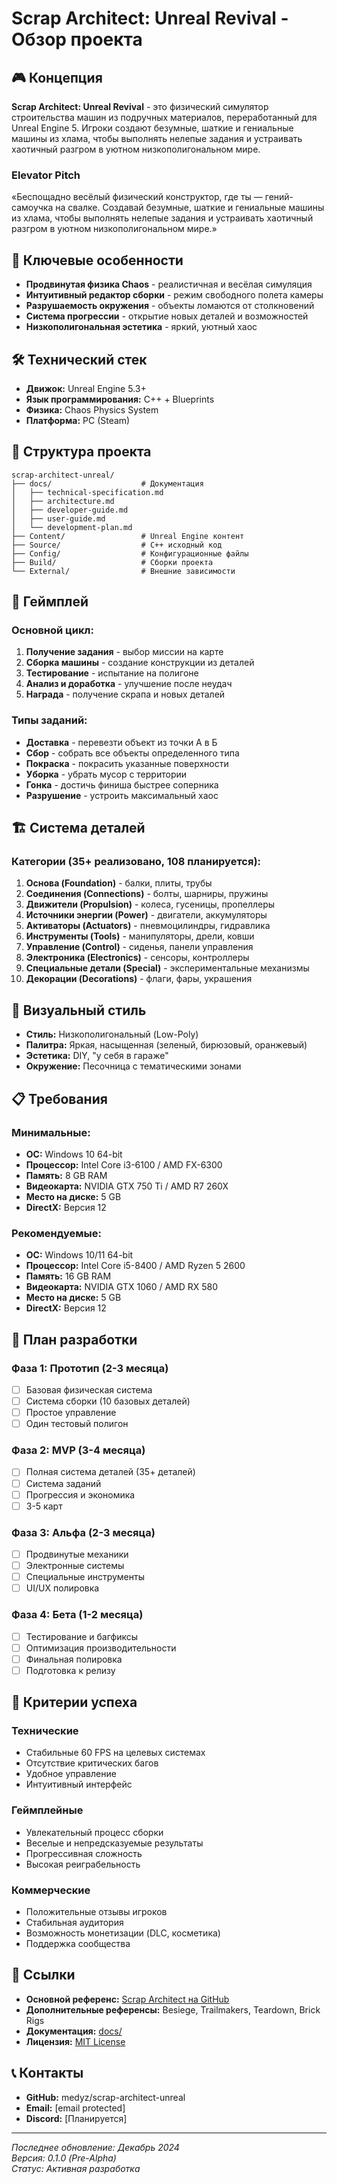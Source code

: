 # Scrap Architect: Unreal Revival - Обзор проекта

## 🎮 Концепция

**Scrap Architect: Unreal Revival** - это физический симулятор строительства машин из подручных материалов, переработанный для Unreal Engine 5. Игроки создают безумные, шаткие и гениальные машины из хлама, чтобы выполнять нелепые задания и устраивать хаотичный разгром в уютном низкополигональном мире.

### Elevator Pitch
«Беспощадно весёлый физический конструктор, где ты — гений-самоучка на свалке. Создавай безумные, шаткие и гениальные машины из хлама, чтобы выполнять нелепые задания и устраивать хаотичный разгром в уютном низкополигональном мире.»

## 🚀 Ключевые особенности

- **Продвинутая физика Chaos** - реалистичная и весёлая симуляция
- **Интуитивный редактор сборки** - режим свободного полета камеры
- **Разрушаемость окружения** - объекты ломаются от столкновений
- **Система прогрессии** - открытие новых деталей и возможностей
- **Низкополигональная эстетика** - яркий, уютный хаос

## 🛠 Технический стек

- **Движок:** Unreal Engine 5.3+
- **Язык программирования:** C++ + Blueprints
- **Физика:** Chaos Physics System
- **Платформа:** PC (Steam)

## 📁 Структура проекта

```
scrap-architect-unreal/
├── docs/                    # Документация
│   ├── technical-specification.md
│   ├── architecture.md
│   ├── developer-guide.md
│   ├── user-guide.md
│   └── development-plan.md
├── Content/                 # Unreal Engine контент
├── Source/                  # C++ исходный код
├── Config/                  # Конфигурационные файлы
├── Build/                   # Сборки проекта
└── External/                # Внешние зависимости
```

## 🎯 Геймплей

### Основной цикл:
1. **Получение задания** - выбор миссии на карте
2. **Сборка машины** - создание конструкции из деталей
3. **Тестирование** - испытание на полигоне
4. **Анализ и доработка** - улучшение после неудач
5. **Награда** - получение скрапа и новых деталей

### Типы заданий:
- **Доставка** - перевезти объект из точки А в Б
- **Сбор** - собрать все объекты определенного типа
- **Покраска** - покрасить указанные поверхности
- **Уборка** - убрать мусор с территории
- **Гонка** - достичь финиша быстрее соперника
- **Разрушение** - устроить максимальный хаос

## 🏗 Система деталей

### Категории (35+ реализовано, 108 планируется):

1. **Основа (Foundation)** - балки, плиты, трубы
2. **Соединения (Connections)** - болты, шарниры, пружины
3. **Движители (Propulsion)** - колеса, гусеницы, пропеллеры
4. **Источники энергии (Power)** - двигатели, аккумуляторы
5. **Активаторы (Actuators)** - пневмоцилиндры, гидравлика
6. **Инструменты (Tools)** - манипуляторы, дрели, ковши
7. **Управление (Control)** - сиденья, панели управления
8. **Электроника (Electronics)** - сенсоры, контроллеры
9. **Специальные детали (Special)** - экспериментальные механизмы
10. **Декорации (Decorations)** - флаги, фары, украшения

## 🎨 Визуальный стиль

- **Стиль:** Низкополигональный (Low-Poly)
- **Палитра:** Яркая, насыщенная (зеленый, бирюзовый, оранжевый)
- **Эстетика:** DIY, "у себя в гараже"
- **Окружение:** Песочница с тематическими зонами

## 📋 Требования

### Минимальные:
- **ОС:** Windows 10 64-bit
- **Процессор:** Intel Core i3-6100 / AMD FX-6300
- **Память:** 8 GB RAM
- **Видеокарта:** NVIDIA GTX 750 Ti / AMD R7 260X
- **Место на диске:** 5 GB
- **DirectX:** Версия 12

### Рекомендуемые:
- **ОС:** Windows 10/11 64-bit
- **Процессор:** Intel Core i5-8400 / AMD Ryzen 5 2600
- **Память:** 16 GB RAM
- **Видеокарта:** NVIDIA GTX 1060 / AMD RX 580
- **Место на диске:** 5 GB
- **DirectX:** Версия 12

## 📅 План разработки

### Фаза 1: Прототип (2-3 месяца)
- [ ] Базовая физическая система
- [ ] Система сборки (10 базовых деталей)
- [ ] Простое управление
- [ ] Один тестовый полигон

### Фаза 2: MVP (3-4 месяца)
- [ ] Полная система деталей (35+ деталей)
- [ ] Система заданий
- [ ] Прогрессия и экономика
- [ ] 3-5 карт

### Фаза 3: Альфа (2-3 месяца)
- [ ] Продвинутые механики
- [ ] Электронные системы
- [ ] Специальные инструменты
- [ ] UI/UX полировка

### Фаза 4: Бета (1-2 месяца)
- [ ] Тестирование и багфиксы
- [ ] Оптимизация производительности
- [ ] Финальная полировка
- [ ] Подготовка к релизу

## 🎯 Критерии успеха

### Технические
- Стабильные 60 FPS на целевых системах
- Отсутствие критических багов
- Удобное управление
- Интуитивный интерфейс

### Геймплейные
- Увлекательный процесс сборки
- Веселые и непредсказуемые результаты
- Прогрессивная сложность
- Высокая реиграбельность

### Коммерческие
- Положительные отзывы игроков
- Стабильная аудитория
- Возможность монетизации (DLC, косметика)
- Поддержка сообщества

## 🔗 Ссылки

- **Основной референс:** [Scrap Architect на GitHub](https://github.com/medyz/scrap-architect)
- **Дополнительные референсы:** Besiege, Trailmakers, Teardown, Brick Rigs
- **Документация:** [docs/](docs/)
- **Лицензия:** [MIT License](LICENSE)

## 📞 Контакты

- **GitHub:** medyz/scrap-architect-unreal
- **Email:** [email protected]
- **Discord:** [Планируется]

---

*Последнее обновление: Декабрь 2024*  
*Версия: 0.1.0 (Pre-Alpha)*  
*Статус: Активная разработка*

